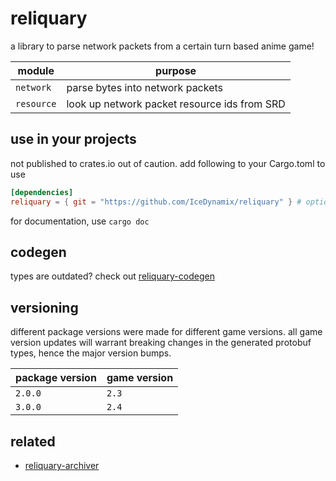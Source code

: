 # reliquary

a library to parse network packets from a certain turn based anime game!

| module     | purpose                                      |
|------------|----------------------------------------------|
| `network`  | parse bytes into network packets             |
| `resource` | look up network packet resource ids from SRD |

## use in your projects

not published to crates.io out of caution. add following to your Cargo.toml to use

```toml
[dependencies]
reliquary = { git = "https://github.com/IceDynamix/reliquary" } # optionally add revision
```

for documentation, use `cargo doc`

## codegen

types are outdated? check out [reliquary-codegen](https://github.com/IceDynamix/reliquary-codegen)

## versioning

different package versions were made for different game versions. all game version updates will warrant breaking changes in the generated protobuf types, hence the major version bumps. 

| package version | game version |
|-----------------|--------------|
| `2.0.0`         | `2.3`        |
| `3.0.0`         | `2.4`        |

## related

- [reliquary-archiver](https://github.com/IceDynamix/reliquary-archiver)